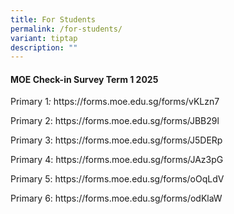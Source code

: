 ```yaml
---
title: For Students
permalink: /for-students/
variant: tiptap
description: ""
---
```

<h4><strong>MOE Check-in Survey Term 1 2025</strong></h4>
<p></p>
<p>Primary 1<em>: </em><a rel="noopener noreferrer nofollow" target="_blank">https://forms.moe.edu.sg/forms/vKLzn7</a>
</p>
<p>Primary 2: <a rel="noopener noreferrer nofollow" target="_blank">https://forms.moe.edu.sg/forms/JBB29l</a>
</p>
<p>Primary 3: <a rel="noopener noreferrer nofollow" target="_blank">https://forms.moe.edu.sg/forms/J5DERp</a>
</p>
<p>Primary 4: <a rel="noopener noreferrer nofollow" target="_blank">https://forms.moe.edu.sg/forms/JAz3pG</a>
</p>
<p>Primary 5: <a rel="noopener noreferrer nofollow" target="_blank">https://forms.moe.edu.sg/forms/oOqLdV</a>
</p>
<p>Primary 6: <a rel="noopener noreferrer nofollow" target="_blank">https://forms.moe.edu.sg/forms/odKlaW</a>
</p>
<p></p>
<p></p>